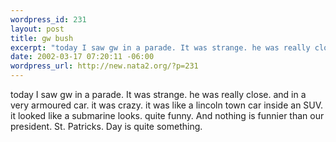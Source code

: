 ```yaml
--- 
wordpress_id: 231
layout: post
title: gw bush
excerpt: "today I saw gw in a parade. It was strange. he was really close. and in a very armoured car. it was crazy. it was like a lincoln town car inside an SUV. it looked like a submarine looks. quite funny. And nothing is funnier than our president. St. Patricks. Day is quite something. "
date: 2002-03-17 07:20:11 -06:00
wordpress_url: http://new.nata2.org/?p=231
---
```

today I saw gw in a parade. It was strange. he was really close. and in a very armoured car. it was crazy. it was like a lincoln town car inside an SUV. it looked like a submarine looks. quite funny. And nothing is funnier than our president. St. Patricks. Day is quite something. 
